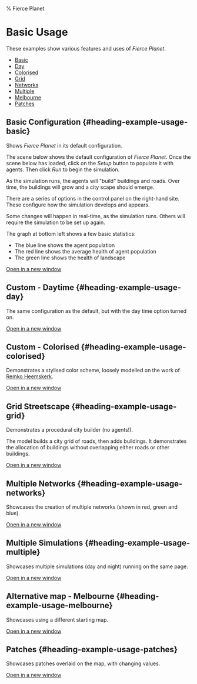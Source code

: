 % Fierce Planet

# Basic Usage

These examples show various features and uses of *Fierce Planet*.


 - [Basic](#heading-example-usage-basic)
 - [Day](#heading-example-usage-day)
 - [Colorised](#heading-example-usage-colorised)
 - [Grid](#heading-example-usage-grid)
 - [Networks](#heading-example-usage-networks)
 - [Multiple](#heading-example-usage-multiple)
 - [Melbourne](#heading-example-usage-melbourne)
 - [Patches](#heading-example-usage-melbourne)







## Basic Configuration {#heading-example-usage-basic}

Shows *Fierce Planet* in its default configuration.

The scene below shows the default configuration of *Fierce Planet*.
Once the scene below has loaded, click on the *Setup* button to populate it with agents. Then click *Run* to begin the simulation.

As the simulation runs, the agents will "build" buildings and roads.
Over time, the buildings will grow and a city scape should emerge.

There are a series of options in the control panel on the right-hand site.
These configure how the simulation develops and appears.

Some changes will happen in real-time, as the simulation runs.
Others will require the simulation to be set up again.

The graph at bottom left shows a few basic statistics:
-   The blue line shows the agent population
-   The red line shows the average health of agent population
-   The green line shows the health of landscape
    
    
[Open in a new window](examples/usage/basic.html)









## Custom - Daytime {#heading-example-usage-day}

The same configuration as the default, but with the day time option
turned on.

[Open in a new window](examples/usage/day.html)




## Custom - Colorised {#heading-example-usage-colorised}


Demonstrates a stylised color scheme, loosely modelled on the work of
[Remko Heemskerk](http://www.gappenap.com/).

[Open in a new window](examples/usage/colorised.html)





## Grid Streetscape {#heading-example-usage-grid}

Demonstrates a procedural city builder (no agents!).

The model builds a city grid of roads, then adds buildings. It
demonstrates the allocation of buildings without overlapping either
roads or other buildings.


[Open in a new window](examples/usage/grid.html)







## Multiple Networks {#heading-example-usage-networks}

Showcases the creation of multiple networks (shown in red, green and
blue).

[Open in a new window](examples/usage/networks.html)







## Multiple Simulations {#heading-example-usage-multiple}

Showcases multiple simulations (day and night) running on the same page.

[Open in a new window](examples/usage/multiple-screens.html)







## Alternative map - Melbourne {#heading-example-usage-melbourne}

Showcases using a different starting map.

[Open in a new window](examples/usage/melbourne.html)









## Patches {#heading-example-usage-patches}

Showcases patches overlaid on the map, with changing values.

[Open in a new window](examples/usage/patch-grid.html)


